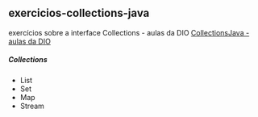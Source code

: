 ## exercicios-collections-java
exercícios sobre a interface Collections - aulas da DIO
[CollectionsJava - aulas da DIO](https://web.digitalinnovation.one/course/java-trabalhando-com-collections/learning/a34f3db6-de2b-44fa-a059-6ae7785695cc)
##### Collections

*   List
*   Set
*   Map
*   Stream

